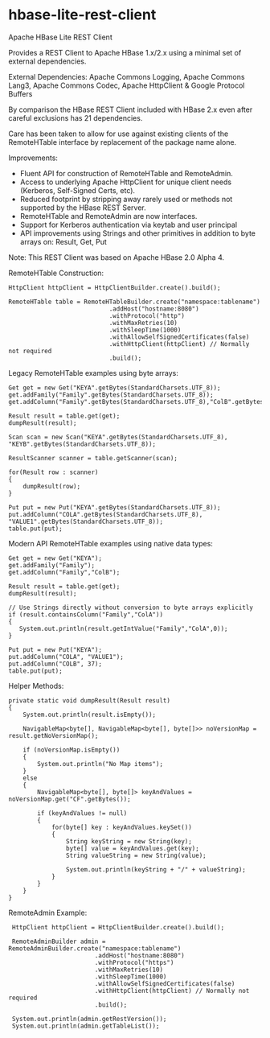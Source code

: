 # hbase-lite-rest-client
Apache HBase Lite REST Client 

Provides a REST Client to Apache HBase 1.x/2.x using a minimal set of external dependencies.

External Dependencies: Apache Commons Logging, Apache Commons Lang3, Apache Commons Codec, Apache HttpClient & Google Protocol Buffers

By comparison the HBase REST Client included with HBase 2.x even after careful exclusions has 21 dependencies.
 
Care has been taken to allow for use against existing clients of the RemoteHTable interface by replacement of the package name alone.  

Improvements:

   * Fluent API for construction of RemoteHTable and RemoteAdmin.
   * Access to underlying Apache HttpClient for unique client needs (Kerberos, Self-Signed Certs, etc).
   * Reduced footprint by stripping away rarely used or methods not supported by the HBase REST Server.
   * RemoteHTable and RemoteAdmin are now interfaces.
   * Support for Kerberos authentication via keytab and user principal
   * API improvements using Strings and other primitives in addition to byte arrays on: Result, Get, Put
   

Note: This REST Client was based on Apache HBase 2.0 Alpha 4.

RemoteHTable Construction:

```
HttpClient httpClient = HttpClientBuilder.create().build();
            
RemoteHTable table = RemoteHTableBuilder.create("namespace:tablename")
                            .addHost("hostname:8080")
                            .withProtocol("http")
                            .withMaxRetries(10)
                            .withSleepTime(1000)
                            .withAllowSelfSignedCertificates(false)
                            .withHttpClient(httpClient) // Normally not required
                            .build();
```
  
Legacy RemoteHTable examples using byte arrays:

```
Get get = new Get("KEYA".getBytes(StandardCharsets.UTF_8));
get.addFamily("Family".getBytes(StandardCharsets.UTF_8));
get.addColumn("Family".getBytes(StandardCharsets.UTF_8),"ColB".getBytes(StandardCharsets.UTF_8));
  
Result result = table.get(get);
dumpResult(result);

Scan scan = new Scan("KEYA".getBytes(StandardCharsets.UTF_8), "KEYB".getBytes(StandardCharsets.UTF_8));
        
ResultScanner scanner = table.getScanner(scan);
        
for(Result row : scanner)
{
    dumpResult(row);
}

Put put = new Put("KEYA".getBytes(StandardCharsets.UTF_8));
put.addColumn("COLA".getBytes(StandardCharsets.UTF_8), "VALUE1".getBytes(StandardCharsets.UTF_8));
table.put(put);
```

Modern API RemoteHTable examples using native data types:

```
Get get = new Get("KEYA");
get.addFamily("Family");
get.addColumn("Family","ColB");
        
Result result = table.get(get);
dumpResult(result);

// Use Strings directly without conversion to byte arrays explicitly
if (result.containsColumn("Family","ColA")) 
{
   System.out.println(result.getIntValue("Family","ColA",0));
}

Put put = new Put("KEYA");
put.addColumn("COLA", "VALUE1");
put.addColumn("COLB", 37);
table.put(put);
```

Helper Methods:

```
private static void dumpResult(Result result)
{
    System.out.println(result.isEmpty());

    NavigableMap<byte[], NavigableMap<byte[], byte[]>> noVersionMap = result.getNoVersionMap();
    
    if (noVersionMap.isEmpty())
    {
        System.out.println("No Map items");
    }
    else
    {
        NavigableMap<byte[], byte[]> keyAndValues = noVersionMap.get("CF".getBytes());
        
        if (keyAndValues != null)
        {
            for(byte[] key : keyAndValues.keySet())
            {
                String keyString = new String(key);
                byte[] value = keyAndValues.get(key);
                String valueString = new String(value);
                
                System.out.println(keyString + "/" + valueString);
            }
        }
    }
}
```

RemoteAdmin Example:

```
 HttpClient httpClient = HttpClientBuilder.create().build();
            
 RemoteAdminBuilder admin = RemoteAdminBuilder.create("namespace:tablename")
                        .addHost("hostname:8080")
                        .withProtocol("https")
                        .withMaxRetries(10)
                        .withSleepTime(1000)
                        .withAllowSelfSignedCertificates(false)
                        .withHttpClient(httpClient) // Normally not required
                        .build();

 System.out.println(admin.getRestVersion());
 System.out.println(admin.getTableList());                      
```
